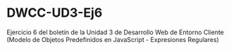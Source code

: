 # DWCC-UD3-Ej6
Ejercicio 6 del boletín de la Unidad 3 de Desarrollo Web de Entorno Cliente (Modelo de Objetos Predefinidos en JavaScript - Expresiones Regulares)
